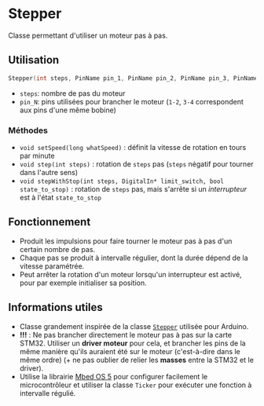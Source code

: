 # Stepper

Classe permettant d'utiliser un moteur pas à pas.

## Utilisation

```cpp
Stepper(int steps, PinName pin_1, PinName pin_2, PinName pin_3, PinName pin_4);
```
- `steps`: nombre de pas du moteur
- `pin_N`: pins utilisées pour brancher le moteur (`1-2`, `3-4` correspondent aux pins d'une même bobine) 

### Méthodes
- `void setSpeed(long whatSpeed)` : définit la vitesse de rotation en tours par minute
- `void step(int steps)` : rotation de `steps` pas (`steps` négatif pour tourner dans l'autre sens)
- `void stepWithStop(int steps, DigitalIn* limit_switch, bool state_to_stop)` : rotation de `steps` pas, mais s'arrête si un *interrupteur* est à l'état `state_to_stop`

## Fonctionnement
- Produit les impulsions pour faire tourner le moteur pas à pas d'un certain nombre de pas.
- Chaque pas se produit à intervalle régulier, dont la durée dépend de la vitesse paramétrée.
- Peut arrêter la rotation d'un moteur lorsqu'un interrupteur est activé, pour par exemple initialiser sa position.

## Informations utiles
- Classe grandement inspirée de la classe [`Stepper`](https://github.com/arduino-libraries/Stepper/tree/master/src) utilisée pour Arduino.
- **!!!** : Ne pas brancher directement le moteur pas à pas sur la carte STM32. Utiliser un **driver moteur** pour cela, et brancher les pins de la même manière qu'ils auraient été sur le moteur (c'est-à-dire dans le même ordre) (+ ne pas oublier de relier les **masses** entre la STM32 et le driver).
- Utilise la librairie [Mbed OS 5](https://os.mbed.com/) pour configurer facilement le microcontrôleur et utiliser la classe `Ticker` pour exécuter une fonction à intervalle régulié.
